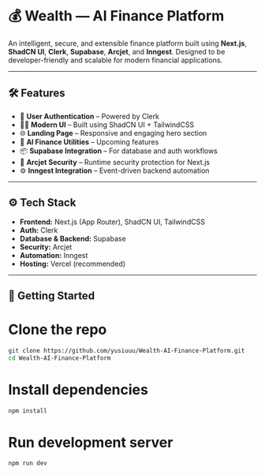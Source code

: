 # 💰 Wealth — AI Finance Platform

An intelligent, secure, and extensible finance platform built using **Next.js**, **ShadCN UI**, **Clerk**, **Supabase**, **Arcjet**, and **Inngest**. Designed to be developer-friendly and scalable for modern financial applications.

---

## 🛠️ Features

- 🔐 **User Authentication** – Powered by Clerk
- 🧑‍💻 **Modern UI** – Built using ShadCN UI + TailwindCSS
- 🌐 **Landing Page** – Responsive and engaging hero section
- 🧠 **AI Finance Utilities** – Upcoming features
- 📦 **Supabase Integration** – For database and auth workflows
- 🔐 **Arcjet Security** – Runtime security protection for Next.js
- ⚙️ **Inngest Integration** – Event-driven backend automation

---

## ⚙️ Tech Stack

- **Frontend:** Next.js (App Router), ShadCN UI, TailwindCSS
- **Auth:** Clerk
- **Database & Backend:** Supabase
- **Security:** Arcjet
- **Automation:** Inngest
- **Hosting:** Vercel (recommended)

---

## 🧪 Getting Started


# Clone the repo
```bash
git clone https://github.com/yusiuuu/Wealth-AI-Finance-Platform.git
cd Wealth-AI-Finance-Platform
```

# Install dependencies
```bash
npm install
```

# Run development server
```bash
npm run dev
```
